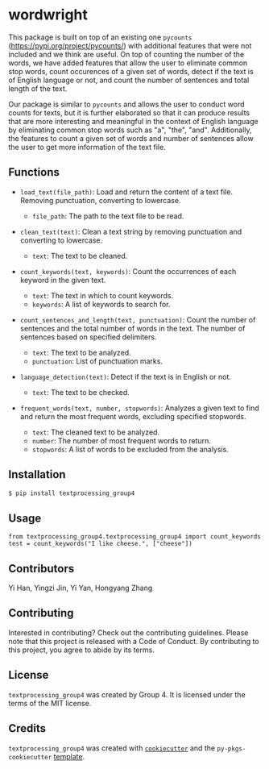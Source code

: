 # wordwright

This package is built on top of an existing one `pycounts` (https://pypi.org/project/pycounts/) with additional features that were not included and we think are useful. On top of counting the number of the words, we have added features that allow the user to eliminate common stop words, count occurences of a given set of words, detect if the text is of English language or not, and count the number of sentences and total length of the text.

Our package is similar to `pycounts` and allows the user to conduct word counts for texts, but it is further elaborated so that it can produce results that are more interesting and meaningful in the context of English language by eliminating common stop words such as "a", "the", "and". Additionally, the features to count a given set of words and number of sentences allow the user to get more information of the text file.

## Functions

- `load_text(file_path)`: Load and return the content of a text file. Removing punctuation, converting to lowercase.

  - `file_path`: The path to the text file to be read.

- `clean_text(text)`: Clean a text string by removing punctuation and converting to lowercase.

  - `text`: The text to be cleaned.

- `count_keywords(text, keywords)`: Count the occurrences of each keyword in the given text.

  - `text`: The text in which to count keywords. 
  - `keywords`: A list of keywords to search for.

- `count_sentences_and_length(text, punctuation)`: Count the number of sentences and the total number of words in the text. The number of sentences based on specified delimiters.

  - `text`: The text to be analyzed.
  - `punctuation`: List of punctuation marks.

- `language_detection(text)`: Detect if the text is in English or not.

  - `text`: The text to be checked.

- `frequent_words(text, number, stopwords)`: Analyzes a given text to find and return the most frequent words, excluding specified stopwords.

  - `text`: The cleaned text to be analyzed.
  - `number`: The number of most frequent words to return.
  - `stopwords`: A list of words to be excluded from the analysis.

## Installation

```bash
$ pip install textprocessing_group4
```

## Usage

```
from textprocessing_group4.textprocessing_group4 import count_keywords
test = count_keywords("I like cheese.", ["cheese"])
```

## Contributors
Yi Han, Yingzi Jin, Yi Yan, Hongyang Zhang

## Contributing

Interested in contributing? Check out the contributing guidelines. Please note that this project is released with a Code of Conduct. By contributing to this project, you agree to abide by its terms.

## License

`textprocessing_group4` was created by Group 4. It is licensed under the terms of the MIT license.

## Credits

`textprocessing_group4` was created with [`cookiecutter`](https://cookiecutter.readthedocs.io/en/latest/) and the `py-pkgs-cookiecutter` [template](https://github.com/py-pkgs/py-pkgs-cookiecutter).
